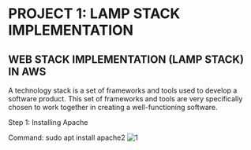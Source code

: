 # PROJECT 1: LAMP STACK IMPLEMENTATION
## WEB STACK IMPLEMENTATION (LAMP STACK) IN AWS

A technology stack is a set of frameworks and tools used to develop a software product. 
This set of frameworks and tools are very specifically chosen to work together in creating a well-functioning software.

Step 1: Installing Apache

Command: sudo apt install apache2
![1](https://user-images.githubusercontent.com/105853738/195987298-c0ce67ae-aaac-4a0c-8136-5a4efbb03e8a.PNG)
